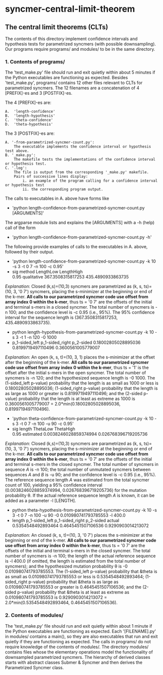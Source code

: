 # syncmer-central-limit-theorem

## The central limit theorems  (CLTs)

The contents of this directory implement confidence intervals and hypothesis tests for parametrized syncmers (with possible downsampling). Our programs require programs/ and modules/ to be in the same directory. 

### 1. Contents of programs/

The 'test_make.py' file should run and exit quietly within about 5 minutes if the Python executables are functioning as expected. Besides 'test_make.py', programs/ contains 12 other files relevant to CLTs for parametrized syncmers. The 12 filenames are a concatenation of 4 [PREFIX]-es and 3 [POSTFIX]-es.

The 4 [PREFIX]-es are:

    A.  'length-confidence'
    B.  'length-hypothesis'
    C.  'theta-confidence'
    D.  'theta-hypothesis'

The 3 [POSTFIX]-es are:

    A. '-from-parametrized-syncmer-count.py':
        The executable implements the confidence interval or hypothesis test above.
    B. '_make.py':
        The makefile tests the implementations of the confidence interval or hypothesis test.
    C. '.log':
        The file is output from the corresponding '_make.py' makefile. 
        Pairs of successive lines display: 
            i. an example of the program calling for a confidence interval or hypothesis test 
            ii. the corresponding program output.

The calls to executables in A. above have forms like
* 'python length-confidence-from-parametrized-syncmer-count.py [ARGUMENTS]'

The argparse module lists and explains the [ARGUMENTS] with a -h (help) call of the form 
* 'python length-confidence-from-parametrized-syncmer-count.py -h'

The following provide examples of calls to the executables in A. above, followed by their output.

* 'python length-confidence-from-parametrized-syncmer-count.py  -k 10 -s 3 -t 0 7 -n 100 -c 0.95'
* sig	method	LengthLow	LengthHigh<br/>
  0.95	qualitative	367.3508315817253	435.4890933863735

*Explanation*: Closed (k,s)=(10,3) syncmers are parametrized as (k, s, ts)=(10, 3, '0 7') syncmers, placing the s-minimizer at the beginning or end of the k-mer. **All calls to our parametrized syncmer code use offset from array index 0 within the k-mer**, thus ts = '0 7' are the offsets of the initial and terminal s-mers in a closed syncmer. The total number of syncmers is -n 100; and the confidence level is -c 0.95 (i.e., 95%). The 95% confidence interval for the sequence length is (367.3508315817253,	435.4890933863735). 

* python length-hypothesis-from-parametrized-syncmer-count.py  -k 10 -s 3 -t 1 -n 120 -0 1000
* p_1-sided_left	p_1-sided_right	p_2-sided
  0.18002805028895036	0.8199719497110496	0.3600561005779007

*Explanation*: An open (k, s, t)=(10, 3, 1) places the s-minimizer at the offset after the beginning of the k-mer. **All calls to our parametrized syncmer code use offset from array index 0 within the k-mer**, thus ts = '1' is the offset after the initial s-mers in the open syncmer. The total number of syncmers is -n 120; and the hypothesized sequence length is -0 1000. The (1-sided_left p-value) probability that the length is as small as 1000 or less is 0.18002805028895036; (1-sided_right p-value) probability that the length is as large as 1000 or greater is 0.8199719497110496; and the (2-sided p-value) probability that the length is at least as extreme as 1000 is 0.3600561005779007 = 2.0*min(0.18002805028895036,	0.8199719497110496). 

* 'python theta-confidence-from-parametrized-syncmer-count.py  -k 10 -s 3 -t 0 7 -n 100 -u 90  -c 0.95'
* sig	length	ThetaLow	ThetaHigh<br/>
  0.95	estimated	0.0038246028859374994	0.026768396719205736

*Explanation*: Closed (k,s)=(10,3) syncmers are parametrized as (k, s, ts)=(10, 3, '0 7') syncmers, placing the s-minimizer at the beginning or end of the k-mer. **All calls to our parametrized syncmer code use offset from array index 0 within the k-mer**, thus ts = '0 7' are the offsets of the initial and terminal s-mers in the closed syncmer. The total number of syncmers in sequence *A* is -n 100; the total number of unmutated syncmers between sequences *A* and *B* is -u 90; and the confidence level is -c 0.95 (i.e., 95%). The reference sequence length *A* was estimated from the total syncmer count of 100, yielding a 95% confidence interval (0.0038246028859374994,	0.026768396719205736) for the mutation probability &theta;. If the actual reference sequence length *A* is known, it can be added as a parameter -l [LENGTH].

* python theta-hypothesis-from-parametrized-syncmer-count.py  -k 10 -s 3 -t 0 7 -n 100 -u 90 -0 0.010980741793785553  -l 400.0
* length	p_1-sided_left	p_1-sided_right	p_2-sided
  actual	0.5354548492893464	0.4645451507106536	0.9290903014213072

*Explanation*: An closed (k, s, t)=(10, 3, '0 7') places the s-minimizer at the beginning or end of the k-mer. **All calls to our parametrized syncmer code use offset from array index 0 within the k-mer**, thus ts = '0 7' are the offsets of the initial and terminal s-mers in the closed syncmer. The total number of syncmers is -n 100; the length of the actual reference sequence is -l 400.0 (if omitted, the length is estimated from the total number of syncmers); and the hypothesized mutation probability &theta; is -0 0.010980741793785553. The (1-sided_left p-value) probability that &theta is as small as 0.010980741793785553 or less is 0.5354548492893464; (1-sided_right p-value) probability that &theta is as large as 0.010980741793785553 or greater is 0.4645451507106536; and the (2-sided p-value) probability that &theta is at least as extreme as 0.010980741793785553 is 0.9290903014213072 = 2.0*min(0.5354548492893464,	0.4645451507106536). 

### 2. Contents of modules/
The 'test_make.py' file should run and exit quietly within about 1 minute if the Python executables are functioning as expected. Each '[FILENAME].py' in modules/ contains a main(), so they are also executables that run and exit quietly if they are functioning as expected. The calls in programs/ do not require knowledge of the contents of modules/. The directory modules/ contains files whose the elementary operations model the functionality of downsampled parametrized syncmers. The hierarchy of derived classes starts with abstract classes Submer & Syncmer and then derives the Parametrized Syncmer class.  


 

